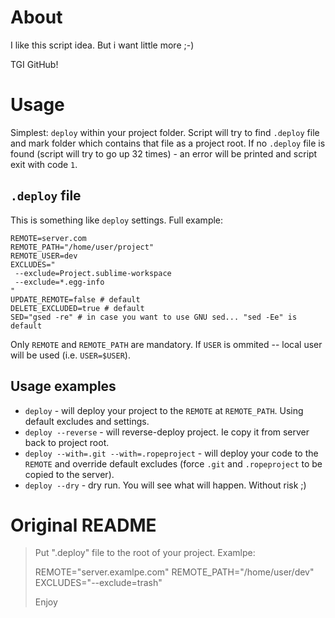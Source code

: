 About
=====

I like this script idea. But i want little more ;-)

TGI GitHub!

Usage
=====
Simplest: `deploy` within your project folder. Script will try to find `.deploy` file
and mark folder which contains that file as a project root. If no `.deploy` file
is found (script will try to go up 32 times) - an error will be printed and script
exit with code `1`.

`.deploy` file
-------
This is something like `deploy` settings. Full example:

    REMOTE=server.com
    REMOTE_PATH="/home/user/project"
    REMOTE_USER=dev
    EXCLUDES="
     --exclude=Project.sublime-workspace
     --exclude=*.egg-info
    "
    UPDATE_REMOTE=false # default
    DELETE_EXCLUDED=true # default
    SED="gsed -re" # in case you want to use GNU sed... "sed -Ee" is default

Only `REMOTE` and `REMOTE_PATH` are mandatory. If `USER` is ommited -- local user
will be used (i.e. `USER=$USER`).

Usage examples
--------------

* `deploy` - will deploy your project to the `REMOTE` at `REMOTE_PATH`. Using default excludes and settings.
* `deploy --reverse` - will reverse-deploy project. Ie copy it from server back to project root.
* `deploy --with=.git --with=.ropeproject` - will deploy your code to the `REMOTE` and override default excludes (force `.git` and `.ropeproject` to be copied to the server).
* `deploy --dry` - dry run. You will see what will happen. Without risk ;)

Original README
===============

> Put ".deploy" file to the root of your project.
> Examlpe:
> 
> REMOTE="server.examlpe.com"
> REMOTE_PATH="/home/user/dev"
> EXCLUDES="--exclude=trash"
> 
> Enjoy
